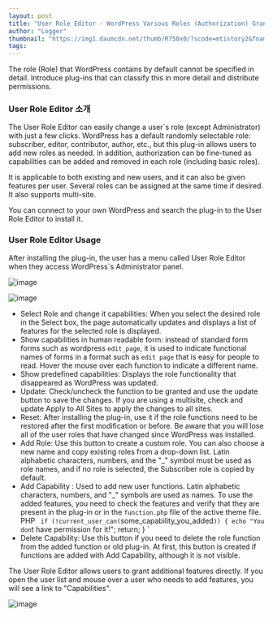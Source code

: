 ```yaml
---
layout: post
title: "User Role Editor - WordPress Various Roles (Authorization) Grant Plug-ins"
author: "Logger"
thumbnail: "https://img1.daumcdn.net/thumb/R750x0/?scode=mtistory2&fname=https%3A%2F%2Ft1.daumcdn.net%2Fcfile%2Ftistory%2F2570094755EF64FF14"
tags: 
---
```



The role (Role) that WordPress contains by default cannot be specified in detail. Introduce plug-ins that can classify this in more detail and distribute permissions.

### User Role Editor 소개

The User Role Editor can easily change a user`s role (except Administrator) with just a few clicks. WordPress has a default randomly selectable role: subscriber, editor, contributor, author, etc., but this plug-in allows users to add new roles as needed. In addition, authorization can be fine-tuned as capabilities can be added and removed in each role (including basic roles).

It is applicable to both existing and new users, and it can also be given features per user. Several roles can be assigned at the same time if desired. It also supports multi-site.

You can connect to your own WordPress and search the plug-in to the User Role Editor to install it.

### User Role Editor Usage

After installing the plug-in, the user has a menu called User Role Editor when they access WordPress`s Administrator panel.

![image](https://t1.daumcdn.net/cfile/tistory/27716A4F55EF64CE09)

![image](https://t1.daumcdn.net/cfile/tistory/2570094755EF64FF14)

- Select Role and change it capabilities: When you select the desired role in the Select box, the page automatically updates and displays a list of features for the selected role is displayed.
- Show capabilities in human readable form: instead of standard form forms such as wordpress `edit_page`, it is used to indicate functional names of forms in a format such as `edit page` that is easy for people to read. Hover the mouse over each function to indicate a different name.
- Show predefined capabilities: Displays the role functionality that disappeared as WordPress was updated.
- Update: Check/uncheck the function to be granted and use the update button to save the changes. If you are using a multisite, check and update Apply to All Sites to apply the changes to all sites.
- Reset: After installing the plug-in, use it if the role functions need to be restored after the first modification or before. Be aware that you will lose all of the user roles that have changed since WordPress was installed.
- Add Role: Use this button to create a custom role. You can also choose a new name and copy existing roles from a drop-down list. Latin alphabetic characters, numbers, and the "_" symbol must be used as role names, and if no role is selected, the Subscriber role is copied by default.
- Add Capability : Used to add new user functions. Latin alphabetic characters, numbers, and "_" symbols are used as names. To use the added features, you need to check the features and verify that they are present in the plug-in or in the `function.php` file of the active theme file.
PHP
` if (!current_user_can(`some_capability_you_added`)) {
echo "You don`t have permission for it!";
return;
}
`
- Delete Capability: Use this button if you need to delete the role function from the added function or old plug-in. At first, this button is created if functions are added with Add Capability, although it is not visible.

The User Role Editor allows users to grant additional features directly. If you open the user list and mouse over a user who needs to add features, you will see a link to "Capabilities".

![image](https://t1.daumcdn.net/cfile/tistory/276DB64155EF872C31)